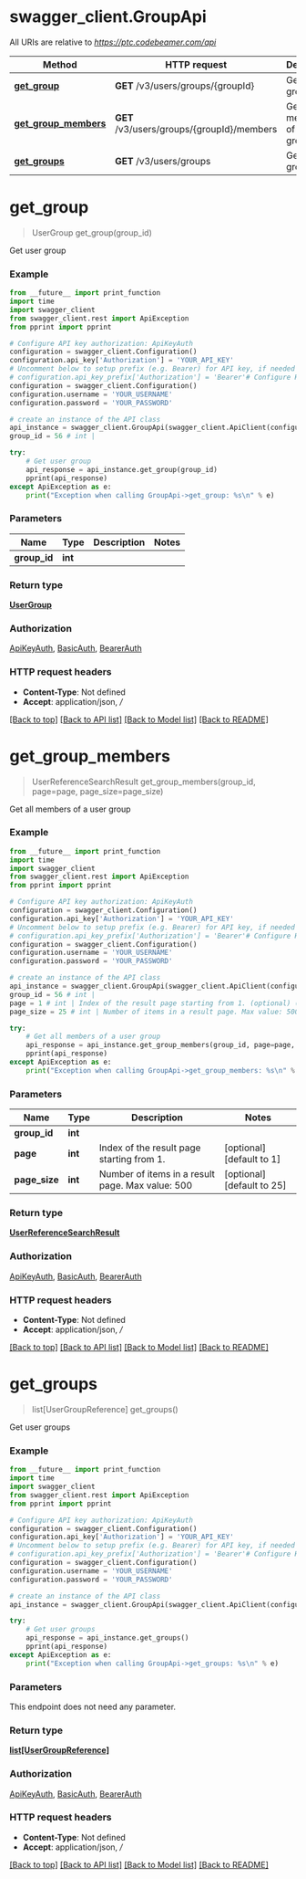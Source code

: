 # swagger_client.GroupApi

All URIs are relative to *https://ptc.codebeamer.com/api*

Method | HTTP request | Description
------------- | ------------- | -------------
[**get_group**](GroupApi.md#get_group) | **GET** /v3/users/groups/{groupId} | Get user group
[**get_group_members**](GroupApi.md#get_group_members) | **GET** /v3/users/groups/{groupId}/members | Get all members of a user group
[**get_groups**](GroupApi.md#get_groups) | **GET** /v3/users/groups | Get user groups

# **get_group**
> UserGroup get_group(group_id)

Get user group

### Example
```python
from __future__ import print_function
import time
import swagger_client
from swagger_client.rest import ApiException
from pprint import pprint

# Configure API key authorization: ApiKeyAuth
configuration = swagger_client.Configuration()
configuration.api_key['Authorization'] = 'YOUR_API_KEY'
# Uncomment below to setup prefix (e.g. Bearer) for API key, if needed
# configuration.api_key_prefix['Authorization'] = 'Bearer'# Configure HTTP basic authorization: BasicAuth
configuration = swagger_client.Configuration()
configuration.username = 'YOUR_USERNAME'
configuration.password = 'YOUR_PASSWORD'

# create an instance of the API class
api_instance = swagger_client.GroupApi(swagger_client.ApiClient(configuration))
group_id = 56 # int | 

try:
    # Get user group
    api_response = api_instance.get_group(group_id)
    pprint(api_response)
except ApiException as e:
    print("Exception when calling GroupApi->get_group: %s\n" % e)
```

### Parameters

Name | Type | Description  | Notes
------------- | ------------- | ------------- | -------------
 **group_id** | **int**|  | 

### Return type

[**UserGroup**](UserGroup.md)

### Authorization

[ApiKeyAuth](../README.md#ApiKeyAuth), [BasicAuth](../README.md#BasicAuth), [BearerAuth](../README.md#BearerAuth)

### HTTP request headers

 - **Content-Type**: Not defined
 - **Accept**: application/json, */*

[[Back to top]](#) [[Back to API list]](../README.md#documentation-for-api-endpoints) [[Back to Model list]](../README.md#documentation-for-models) [[Back to README]](../README.md)

# **get_group_members**
> UserReferenceSearchResult get_group_members(group_id, page=page, page_size=page_size)

Get all members of a user group

### Example
```python
from __future__ import print_function
import time
import swagger_client
from swagger_client.rest import ApiException
from pprint import pprint

# Configure API key authorization: ApiKeyAuth
configuration = swagger_client.Configuration()
configuration.api_key['Authorization'] = 'YOUR_API_KEY'
# Uncomment below to setup prefix (e.g. Bearer) for API key, if needed
# configuration.api_key_prefix['Authorization'] = 'Bearer'# Configure HTTP basic authorization: BasicAuth
configuration = swagger_client.Configuration()
configuration.username = 'YOUR_USERNAME'
configuration.password = 'YOUR_PASSWORD'

# create an instance of the API class
api_instance = swagger_client.GroupApi(swagger_client.ApiClient(configuration))
group_id = 56 # int | 
page = 1 # int | Index of the result page starting from 1. (optional) (default to 1)
page_size = 25 # int | Number of items in a result page. Max value: 500 (optional) (default to 25)

try:
    # Get all members of a user group
    api_response = api_instance.get_group_members(group_id, page=page, page_size=page_size)
    pprint(api_response)
except ApiException as e:
    print("Exception when calling GroupApi->get_group_members: %s\n" % e)
```

### Parameters

Name | Type | Description  | Notes
------------- | ------------- | ------------- | -------------
 **group_id** | **int**|  | 
 **page** | **int**| Index of the result page starting from 1. | [optional] [default to 1]
 **page_size** | **int**| Number of items in a result page. Max value: 500 | [optional] [default to 25]

### Return type

[**UserReferenceSearchResult**](UserReferenceSearchResult.md)

### Authorization

[ApiKeyAuth](../README.md#ApiKeyAuth), [BasicAuth](../README.md#BasicAuth), [BearerAuth](../README.md#BearerAuth)

### HTTP request headers

 - **Content-Type**: Not defined
 - **Accept**: application/json, */*

[[Back to top]](#) [[Back to API list]](../README.md#documentation-for-api-endpoints) [[Back to Model list]](../README.md#documentation-for-models) [[Back to README]](../README.md)

# **get_groups**
> list[UserGroupReference] get_groups()

Get user groups

### Example
```python
from __future__ import print_function
import time
import swagger_client
from swagger_client.rest import ApiException
from pprint import pprint

# Configure API key authorization: ApiKeyAuth
configuration = swagger_client.Configuration()
configuration.api_key['Authorization'] = 'YOUR_API_KEY'
# Uncomment below to setup prefix (e.g. Bearer) for API key, if needed
# configuration.api_key_prefix['Authorization'] = 'Bearer'# Configure HTTP basic authorization: BasicAuth
configuration = swagger_client.Configuration()
configuration.username = 'YOUR_USERNAME'
configuration.password = 'YOUR_PASSWORD'

# create an instance of the API class
api_instance = swagger_client.GroupApi(swagger_client.ApiClient(configuration))

try:
    # Get user groups
    api_response = api_instance.get_groups()
    pprint(api_response)
except ApiException as e:
    print("Exception when calling GroupApi->get_groups: %s\n" % e)
```

### Parameters
This endpoint does not need any parameter.

### Return type

[**list[UserGroupReference]**](UserGroupReference.md)

### Authorization

[ApiKeyAuth](../README.md#ApiKeyAuth), [BasicAuth](../README.md#BasicAuth), [BearerAuth](../README.md#BearerAuth)

### HTTP request headers

 - **Content-Type**: Not defined
 - **Accept**: application/json, */*

[[Back to top]](#) [[Back to API list]](../README.md#documentation-for-api-endpoints) [[Back to Model list]](../README.md#documentation-for-models) [[Back to README]](../README.md)

